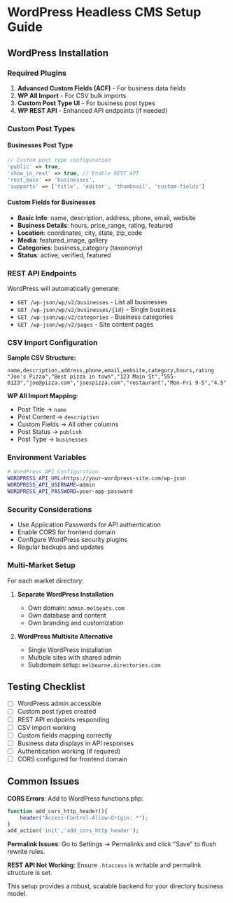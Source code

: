 # WordPress Headless CMS Setup Guide

## WordPress Installation

### Required Plugins

1. **Advanced Custom Fields (ACF)** - For business data fields
2. **WP All Import** - For CSV bulk imports
3. **Custom Post Type UI** - For business post types
4. **WP REST API** - Enhanced API endpoints (if needed)

### Custom Post Types

#### Businesses Post Type
```php
// Custom post type configuration
'public' => true,
'show_in_rest' => true, // Enable REST API
'rest_base' => 'businesses',
'supports' => ['title', 'editor', 'thumbnail', 'custom-fields']
```

#### Custom Fields for Businesses
- **Basic Info**: name, description, address, phone, email, website
- **Business Details**: hours, price_range, rating, featured
- **Location**: coordinates, city, state, zip_code
- **Media**: featured_image, gallery
- **Categories**: business_category (taxonomy)
- **Status**: active, verified, featured

### REST API Endpoints

WordPress will automatically generate:
- `GET /wp-json/wp/v2/businesses` - List all businesses
- `GET /wp-json/wp/v2/businesses/{id}` - Single business
- `GET /wp-json/wp/v2/categories` - Business categories
- `GET /wp-json/wp/v2/pages` - Site content pages

### CSV Import Configuration

**Sample CSV Structure:**
```csv
name,description,address,phone,email,website,category,hours,rating
"Joe's Pizza","Best pizza in town","123 Main St","555-0123","joe@pizza.com","joespizza.com","restaurant","Mon-Fri 9-5","4.5"
```

**WP All Import Mapping:**
- Post Title → `name`
- Post Content → `description`
- Custom Fields → All other columns
- Post Status → `publish`
- Post Type → `businesses`

### Environment Variables

```bash
# WordPress API Configuration
WORDPRESS_API_URL=https://your-wordpress-site.com/wp-json
WORDPRESS_API_USERNAME=admin
WORDPRESS_API_PASSWORD=your-app-password
```

### Security Considerations

- Use Application Passwords for API authentication
- Enable CORS for frontend domain
- Configure WordPress security plugins
- Regular backups and updates

### Multi-Market Setup

For each market directory:
1. **Separate WordPress Installation**
   - Own domain: `admin.melbeats.com`
   - Own database and content
   - Own branding and customization

2. **WordPress Multisite Alternative**
   - Single WordPress installation
   - Multiple sites with shared admin
   - Subdomain setup: `melbourne.directories.com`

## Testing Checklist

- [ ] WordPress admin accessible
- [ ] Custom post types created
- [ ] REST API endpoints responding
- [ ] CSV import working
- [ ] Custom fields mapping correctly
- [ ] Business data displays in API responses
- [ ] Authentication working (if required)
- [ ] CORS configured for frontend domain

## Common Issues

**CORS Errors**: Add to WordPress functions.php:
```php
function add_cors_http_header(){
    header("Access-Control-Allow-Origin: *");
}
add_action('init','add_cors_http_header');
```

**Permalink Issues**: Go to Settings → Permalinks and click "Save" to flush rewrite rules.

**REST API Not Working**: Ensure `.htaccess` is writable and permalink structure is set.

This setup provides a robust, scalable backend for your directory business model.